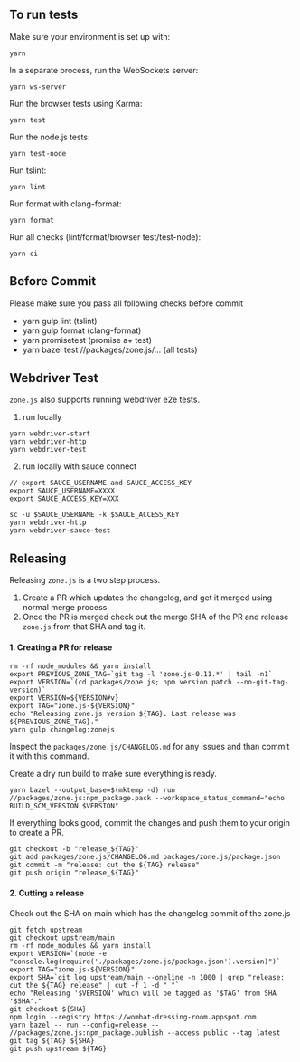 To run tests
------------

Make sure your environment is set up with:

`yarn`

In a separate process, run the WebSockets server:

`yarn ws-server`

Run the browser tests using Karma:

`yarn test`

Run the node.js tests:

`yarn test-node`

Run tslint:

`yarn lint`

Run format with clang-format:

`yarn format`

Run all checks (lint/format/browser test/test-node):

`yarn ci`

Before Commit
------------

Please make sure you pass all following checks before commit

- yarn gulp lint (tslint)
- yarn gulp format (clang-format)
- yarn promisetest (promise a+ test)
- yarn bazel test //packages/zone.js/... (all tests)

Webdriver Test
--------------

`zone.js` also supports running webdriver e2e tests.

1. run locally

```
yarn webdriver-start
yarn webdriver-http
yarn webdriver-test
```

2. run locally with sauce connect

```
// export SAUCE_USERNAME and SAUCE_ACCESS_KEY
export SAUCE_USERNAME=XXXX
export SAUCE_ACCESS_KEY=XXX

sc -u $SAUCE_USERNAME -k $SAUCE_ACCESS_KEY
yarn webdriver-http
yarn webdriver-sauce-test
```

Releasing
---------

Releasing `zone.js` is a two step process.

1. Create a PR which updates the changelog, and get it merged using normal merge process.
2. Once the PR is merged check out the merge SHA of the PR and release `zone.js` from that SHA and tag it.

#### 1. Creating a PR for release

```
rm -rf node_modules && yarn install
export PREVIOUS_ZONE_TAG=`git tag -l 'zone.js-0.11.*' | tail -n1`
export VERSION=`(cd packages/zone.js; npm version patch --no-git-tag-version)`
export VERSION=${VERSION#v}
export TAG="zone.js-${VERSION}"
echo "Releasing zone.js version ${TAG}. Last release was ${PREVIOUS_ZONE_TAG}."
yarn gulp changelog:zonejs
```

Inspect the `packages/zone.js/CHANGELOG.md` for any issues and than commit it with this command.

Create a dry run build to make sure everything is ready.

```
yarn bazel --output_base=$(mktemp -d) run //packages/zone.js:npm_package.pack --workspace_status_command="echo BUILD_SCM_VERSION $VERSION"
```

If everything looks good, commit the changes and push them to your origin to create a PR.

```
git checkout -b "release_${TAG}"
git add packages/zone.js/CHANGELOG.md packages/zone.js/package.json
git commit -m "release: cut the ${TAG} release"
git push origin "release_${TAG}"
```


#### 2. Cutting a release

Check out the SHA on main which has the changelog commit of the zone.js

```
git fetch upstream
git checkout upstream/main
rm -rf node_modules && yarn install
export VERSION=`(node -e "console.log(require('./packages/zone.js/package.json').version)")`
export TAG="zone.js-${VERSION}"
export SHA=`git log upstream/main --oneline -n 1000 | grep "release: cut the ${TAG} release" | cut -f 1 -d " "`
echo "Releasing '$VERSION' which will be tagged as '$TAG' from SHA '$SHA'."
git checkout ${SHA}
npm login --registry https://wombat-dressing-room.appspot.com
yarn bazel -- run --config=release -- //packages/zone.js:npm_package.publish --access public --tag latest
git tag ${TAG} ${SHA}
git push upstream ${TAG}
```
